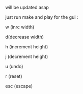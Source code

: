 will be updated asap

just run make and play
for the gui :
 
 w (inrc width)
 
 d(decrease width)
 
 h (increment height)
 
 j (decrement height)
 
 u (undo)
 
 r (reset)
 
 esc (escape)
 
 
 
 
